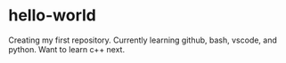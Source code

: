 # hello-world
Creating my first repository.
Currently learning github, bash, vscode, and python.
Want to learn c++ next.
